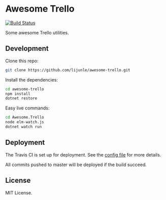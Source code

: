 # Awesome Trello

[![Build Status](https://travis-ci.org/lijunle/awesome-trello.svg?branch=master)](https://travis-ci.org/lijunle/awesome-trello)

Some awesome Trello utilities.

## Development

Clone this repo:

```sh
git clone https://github.com/lijunle/awesome-trello.git
```

Install the dependencies:

```sh
cd awesome-trello
npm install
dotnet restore
```

Easy live commands:

```sh
cd Awesome.Trello
node elm-watch.js
dotnet watch run
```

## Deployment

The Travis CI is set up for deployment. See the [config file](https://github.com/lijunle/awesome-trello/blob/master/.travis.yml) for more details.

All commits pushed to master will be deployed if the build succeed.

## License

MIT License.
